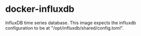 docker-influxdb
===============

InfluxDB time series database. This image expects the influxdb configuration to be at "/opt/influxdb/shared/config.toml".
